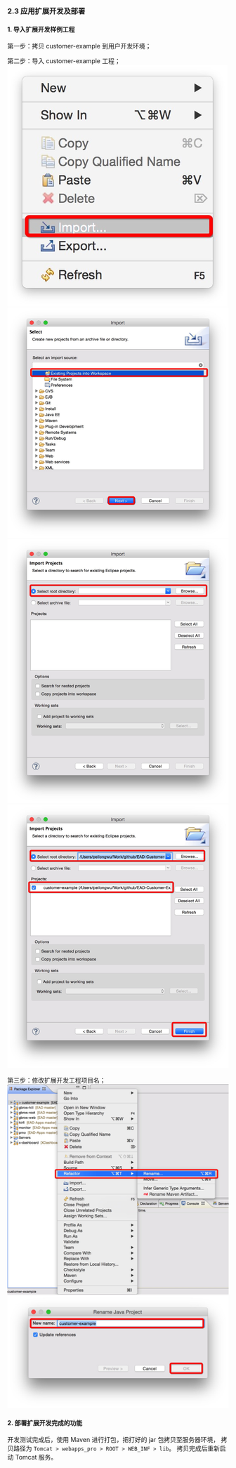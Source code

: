 ### 2.3 应用扩展开发及部署

#### 1. 导入扩展开发样例工程

第一步：拷贝 customer-example 到用户开发环境；

第二步：导入 customer-example 工程；
![PNG](..\images\create-ead-project\26.png)
![PNG](..\images\create-ead-project\27.png)
![PNG](..\images\create-ead-project\28.png)
![PNG](..\images\create-ead-project\29.png)

第三步：修改扩展开发工程项目名；
![PNG](..\images\create-ead-project\30.png)
![PNG](..\images\create-ead-project\31.png)

#### 2. 部署扩展开发完成的功能

开发测试完成后，使用 Maven 进行打包，把打好的 jar 包拷贝至服务器环境，
拷贝路径为 `Tomcat > webapps_pro > ROOT > WEB_INF > lib`。
拷贝完成后重新启动 Tomcat 服务。
